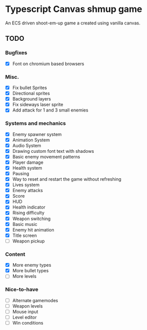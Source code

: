 # Typescript Canvas shmup game
An ECS driven shoot-em-up game a created using vanilla canvas.

## TODO

### Bugfixes
- [x] Font on chromium based browsers

### Misc.
- [x] Fix bullet Sprites
- [x] Directional sprites
- [x] Background layers
- [x] Fix sideways laser sprite
- [x] Add attack for 1 and 3 small enemies

### Systems and mechanics

- [x] Enemy spawner system
- [x] Animation System
- [x] Audio System
- [x] Drawing custom font text with shadows
- [x] Basic enemy movement patterns
- [x] Player damage
- [x] Health system
- [x] Pausing
- [x] Way to reset and restart the game without refreshing
- [x] Lives system
- [x] Enemy attacks
- [x] Score
- [x] HUD
- [x] Health indicator
- [x] Rising difficulty
- [x] Weapon switching
- [x] Basic music
- [x] Enemy hit animation
- [x] Title screen
- [ ] Weapon pickup

### Content

- [x] More enemy types
- [x] More bullet types
- [ ] More levels

### Nice-to-have
- [ ] Alternate gamemodes
- [ ] Weapon levels
- [ ] Mouse input
- [ ] Level editor
- [ ] Win conditions
